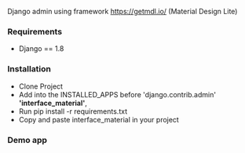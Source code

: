Django admin using framework https://getmdl.io/ (Material Design Lite)

### Requirements ###

* Django == 1.8

### Installation ###

* Clone Project
* Add into the INSTALLED_APPS before 'django.contrib.admin' **'interface_material'**,
* Run pip install -r requirements.txt
* Copy and paste interface_material in your project

### Demo app ###